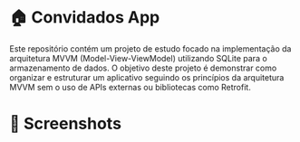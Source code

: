 <h1>🏠 Convidados App </h1>
<p>Este repositório contém um projeto de estudo focado na implementação da arquitetura MVVM (Model-View-ViewModel) utilizando SQLite para o armazenamento de dados. O objetivo deste projeto é demonstrar como organizar e estruturar um aplicativo seguindo os princípios da arquitetura MVVM sem o uso de APIs externas ou bibliotecas como Retrofit. </p>
<h1>📸 Screenshots</h1>
